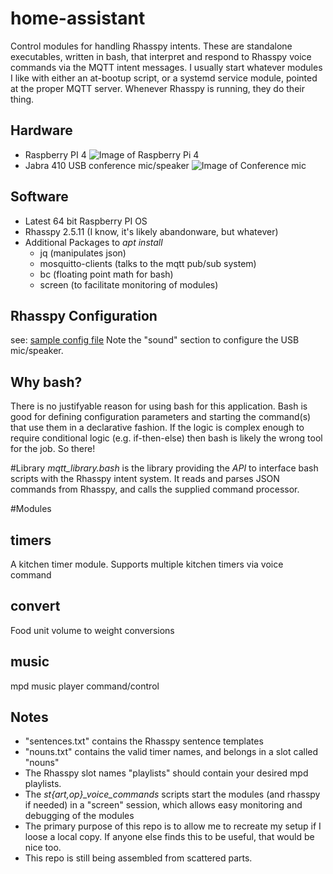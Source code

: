 # home-assistant
Control modules for handling Rhasspy intents.  These are standalone
executables, written in bash, that interpret and respond to Rhasspy voice commands via
the MQTT intent messages.  I usually start whatever modules I like with
either an at-bootup script, or a systemd service module, pointed at the
proper MQTT server.  Whenever Rhasspy is running, they do their thing.

## Hardware
  - Raspberry PI 4
  ![Image of Raspberry Pi 4](https://assets.raspberrypi.com/static/raspberry-pi-4-labelled-f5e5dcdf6a34223235f83261fa42d1e8.png)
  - Jabra 410 USB conference mic/speaker
  ![Image of Conference mic](https://assets2.jabra.com/6/1/7/e/617e12faf4365e88def7c2564c28b2070e4bc3f1_Speak410_p1_new.png?w=200&h=200)

## Software
  - Latest 64 bit Raspberry PI OS
  - Rhasspy 2.5.11 (I know, it's likely abandonware, but whatever)
  - Additional Packages to *apt install*
    - jq (manipulates json)
    - mosquitto-clients (talks to the mqtt pub/sub system)
    - bc (floating point math for bash)
    - screen (to facilitate monitoring of modules)

## Rhasspy Configuration
   see: [sample config file](rhasspy-profile.json)
   Note the "sound" section to configure the USB mic/speaker.

## Why bash?
There is no justifyable reason for using bash for this application.  Bash is
good for defining configuration parameters and starting the command(s) that use
them in a declarative fashion.  If the logic is complex enough to require
conditional logic (e.g. if-then-else) then bash is likely the wrong tool for the job.
So there!

#Library
*mqtt_library.bash* is the library providing the *API* to interface bash scripts with
the Rhasspy intent system.  It reads and parses JSON commands from Rhasspy, and calls
the supplied command processor.

#Modules
## timers
A kitchen timer module.  Supports multiple kitchen timers via voice command

## convert
Food unit volume to weight conversions

## music
mpd music player command/control

## Notes
- "sentences.txt" contains the Rhasspy sentence templates
- "nouns.txt" contains the valid timer names, and belongs in a slot called "nouns"
- The Rhasspy slot names "playlists" should contain your desired mpd playlists.
- The *st{art,op}_voice_commands* scripts start the modules (and rhasspy if needed) in a "screen" session,
which allows easy monitoring and debugging of the modules
- The primary purpose of this repo is to allow me to recreate my setup if I loose a local copy.  If anyone else finds this to be useful, that would be nice too.
- This repo is still being assembled from scattered parts.

